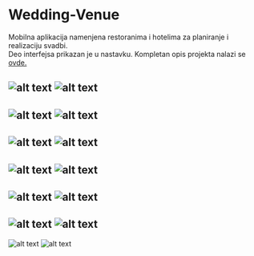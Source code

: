 # Wedding-Venue
Mobilna aplikacija namenjena restoranima i hotelima za planiranje i realizaciju svadbi.<br />
Deo interfejsa prikazan je u nastavku.
Kompletan opis projekta nalazi se [ovde.](https://github.com/TheCodingPie/Wedding-Venue/tree/master/Dokumentacija)

![alt text](https://github.com/TheCodingPie/Wedding-Venue/blob/master/Slike/Capture.png)
![alt text](https://github.com/TheCodingPie/Wedding-Venue/blob/master/Slike/Capture2.PNG)
-------------------------------------------------------------------------------------------
![alt text](https://github.com/TheCodingPie/Wedding-Venue/blob/master/Slike/15.PNG)
![alt text](https://github.com/TheCodingPie/Wedding-Venue/blob/master/Slike/14.PNG)
-------------------------------------------------------------------------------------------
![alt text](https://github.com/TheCodingPie/Wedding-Venue/blob/master/Slike/Capture3.png)
![alt text](https://github.com/TheCodingPie/Wedding-Venue/blob/master/Slike/Capture4.PNG)
-------------------------------------------------------------------------------------------
![alt text](https://github.com/TheCodingPie/Wedding-Venue/blob/master/Slike/Capture6.PNG)
![alt text](https://github.com/TheCodingPie/Wedding-Venue/blob/master/Slike/Capture7.PNG)
-------------------------------------------------------------------------------------------
![alt text](https://github.com/TheCodingPie/Wedding-Venue/blob/master/Slike/Capture9.PNG)
![alt text](https://github.com/TheCodingPie/Wedding-Venue/blob/master/Slike/Capture10.PNG)
-------------------------------------------------------------------------------------------
![alt text](https://github.com/TheCodingPie/Wedding-Venue/blob/master/Slike/Capture12.PNG)
![alt text](https://github.com/TheCodingPie/Wedding-Venue/blob/master/Slike/16.PNG)
-------------------------------------------------------------------------------------------
![alt text](https://github.com/TheCodingPie/Wedding-Venue/blob/master/Slike/17.PNG)
![alt text](https://github.com/TheCodingPie/Wedding-Venue/blob/master/Slike/20.PNG)    
